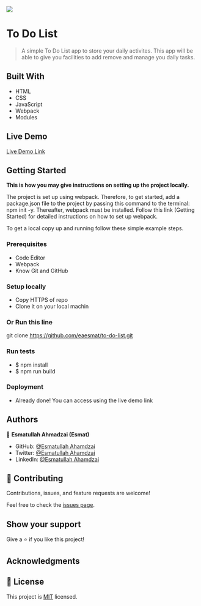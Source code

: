 ![](https://img.shields.io/badge/Microverse-blueviolet)

# To Do List

> A simple To Do List app to store your daily activites. This app will be able to give you facilities to add remove and manage you daily tasks.


## Built With

- HTML
- CSS
- JavaScript
- Webpack
- Modules

## Live Demo

[Live Demo Link](https://eaesmat.github.io/to-do-list/dist/)


## Getting Started

**This is how you may give instructions on setting up the project locally.**

The project is set up using webpack. Therefore, to get started, add a package.json file to the project by passing this command to the terminal: npm init -y. Thereafter, webpack must be installed. Follow this link (Getting Started) for detailed instructions on how to set up webpack.


To get a local copy up and running follow these simple example steps.

### Prerequisites

- Code Editor
- Webpack
- Know Git and GitHub

### Setup locally 

- Copy HTTPS of repo
- Clone it on your local machin

### Or Run this line

git clone https://github.com/eaesmat/to-do-list.git


### Run tests

- $ npm install
- $ npm run build

### Deployment
- Already done! You can access using the live demo link



## Authors

👤 **Esmatullah Ahmadzai (Esmat)**

- GitHub: [@Esmatullah Ahamdzai](https://github.com/eaesmat)
- Twitter: [@Esmatullah Ahamdzai](https://twitter.com/ea_ahmadzai)
- LinkedIn: [@Esmatullah Ahamdzai](https://www.linkedin.com/in/esmatullah-ahmadzai-589523230/)

## 🤝 Contributing

Contributions, issues, and feature requests are welcome!

Feel free to check the [issues page](https://github.com/eaesmat/to-do-list.git).

## Show your support

Give a ⭐️ if you like this project!

## Acknowledgments


## 📝 License

This project is [MIT](./MIT.md) licensed.
